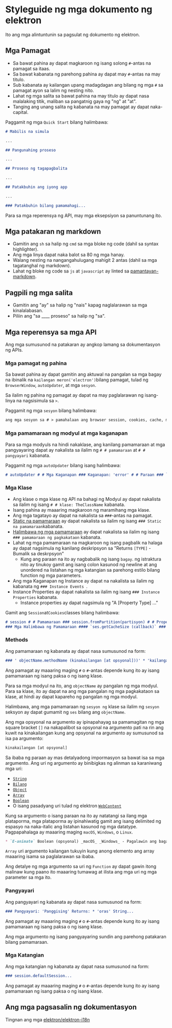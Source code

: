 # Styleguide ng mga dokumento ng elektron

Ito ang mga alintuntunin sa pagsulat ng dokumento ng elektron.

## Mga Pamagat

* Sa bawat pahina ay dapat magkaroon ng isang solong `#`-antas na pamagat sa itaas.
* Sa bawat kabanata ng parehong pahina ay dapat may `#`-antas na may titulo.
* Sub kabanata ay kailangan upang madagdagan ang bilang ng mga `#` sa pamagat ayon sa lalim ng nesting nito.
* Lahat ng mga salita sa bawat pahina na may titulo ay dapat nasa malalaking titik, maliban sa pangatnig gaya ng "ng" at "at".
* Tanging ang unang salita ng kabanata na may pamagat ay dapat naka-capital.

Paggamit ng mga `Quick Start` bilang halimbawa:

```markdown
# Mabilis na simula

...

## Pangunahing proseso

...

## Proseso ng tagapagbalita

...

## Patakbuhin ang iyong app

...

### Patakbuhin bilang pamamahagi...
```

Para sa mga reperensya ng API, may mga eksepsiyon sa panuntunang ito.

## Mga patakaran ng markdown

* Gamitin ang `sh` sa halip ng `cmd` sa mga bloke ng code (dahil sa syntax highlighter).
* Ang mga linya dapat naka balot sa 80 ng mga hanay.
* Walang nesting na nangangahulugang mahigit 2 antas (dahil sa mga tagatanghal ng markdown).
* Lahat ng bloke ng code sa `js` at `javascript` ay linted sa [pamantayan-markdown](http://npm.im/standard-markdown).

## Pagpili ng mga salita

* Gamitin ang "ay" sa halip ng "nais" kapag naglalarawan sa mga kinalalabasan.
* Piliin ang "sa ____ proseso" sa halip ng "sa".

## Mga reperensya sa mga API

Ang mga sumusunod na patakaran ay angkop lamang sa dokumentasyon ng APIs.

### Mga pamagat ng pahina

Sa bawat pahina ay dapat gamitin ang aktuwal na pangalan sa mga bagay na ibinalik na `kailangan meron('electron')`bilang pamagat, tulad ng `BrowserWindow`, `autoUpdater`, at mga `sesyon`.

Sa ilalim ng pahina ng pamagat ay dapat na may paglalarawan ng isang-linya na nagsisimula sa `>`.

Paggamit ng mga `sesyon` bilang halimbawa:

```markdown
ang mga sesyon sa # > pamahalaan ang browser session, cookies, cache, mga setting ng proxy, atbp.
```

### Mga pamamaraan ng modyul at mga kaganapan

Para sa mga modyuls na hindi nakaklase, ang kanilang pamamaraan at mga pangyayaring dapat ay nakalista sa ilalim ng `# # pamamaraan` at `# # pangyayari` kabanata.

Paggamit ng mga `autoUpdater` bilang isang halimbawa:

```markdown
# autoUpdater # # Mga Kaganapan ### Kaganapan: 'error' # # Paraan ### `autoUpdater.setFeedURL (url [, requestHeaders])`
```

### Mga Klase

* Ang klase o mga klase ng API na bahagi ng Modyul ay dapat nakalista sa ilalim ng isang `# # klase: TheClassName` kabanata.
* Isang pahina ay maaaring magkaroon ng maramihang mga klase.
* Ang mga tagatayo ay dapat na nakalista sa ` ### `-antas na pamagat.
* [Static na pamamaraan](https://developer.mozilla.org/en-US/docs/Web/JavaScript/Reference/Classes/static) ay dapat nakalista sa ilalim ng isang `### Static na pamamaraan`kabanata.
* [Halimbawa ng mga pamamaraan](https://developer.mozilla.org/en-US/docs/Web/JavaScript/Reference/Classes#Prototype_methods) ay dapat nakalista sa ilalim ng isang `### pamamaraan ng pagkakataon` kabanata.
* Lahat ng mga pamamaraan na magkaroon ng isang pagbalik na halaga ay dapat nagsimula ng kanilang deskripsyon sa "Returns `[TYPE]` -Bumalik sa deskrpsyon" 
  * Kung ang paraan na ito ay nagbabalik ng isang `bagay`. ng istraktura nito ay tinukoy gamit ang isang colon kasunod ng newline at ang unordered na listahan ng mga katangian sa parehong estilo bilang function ng mga parameters.
* Ang mga Kaganapan ng Instance ay dapat na nakalista sa ilalim ng kabanata ng `### Instance Events `.
* Instance Properties ay dapat nakalista sa ilalim ng isang `### Instance Properties` kabanata. 
  * Instance properties ay dapat nagsimula ng "A [Property Type] ..."

Gamit ang `Session`at`Cookies`classes bilang halimbawa:

```markdown
# session # # Pamamaraan ### session.fromPartition(partisyon) # # Properties ### session.defaultSession ## Klase: Session ### Mga Pangyayari na may Halimbawa #### Kaganapan: 'will-download'
### Mga Halimbawa ng Pamamaraan #### `ses.getCacheSize (callback)` ### Instance Properties #### `ses.cookies` ## Klase: Mga Cookies ### Mga Halimbawa ng Pamamaraan #### `cookies.get (filter, callback)`
```

### Methods

Ang pamamaraan ng kabanata ay dapat nasa sumusunod na form:

```markdown
### ' objectName.methodName (kinakailangan [at opsyonal]))' * 'kailangan' pisi - isang paglalarawan ng parameter. * ' optional' Integer (opsyonal) - isa pang parameter na deskripsyon. ...
```

Ang pamagat ay maaaring maging `#` o `#`-antas depende kung ito ay isang pamamaraan ng isang paksa o ng isang klase.

Para sa mga modyul na ito, ang `objectName` ay pangalan ng mga modyul. Para sa klase, ito ay dapat na ang mga pangalan ng mga pagkakataon sa klase, at hindi ay dapat kapareho ng pangalan ng mga modyul.

Halimbawa, ang mga pamamaraan ng `sesyon ng` klase sa ilalim ng `sesyon` seksyon ay dapat gumamit ng `ses` bilang ang `objectName`.

Ang mga opsyonal na argumento ay ipinapahayag sa pamamagitan ng mga square bracket `[]` na nakapalibot sa opsyonal na argumento pati na rin ang kuwit na kinakailangan kung ang opsyonal na argumento ay sumusunod sa isa pa argumento:

```sh
kinakailangan [at opsyonal]
```

Sa ibaba ng paraan ay mas detalyadong impormasyon sa bawat isa sa mga argumento. Ang uri ng argumento ay binibigkas ng alinman sa karaniwang mga uri:

* [`String`](https://developer.mozilla.org/en-US/docs/Web/JavaScript/Reference/Global_Objects/String)
* [`Bilang`](https://developer.mozilla.org/en-US/docs/Web/JavaScript/Reference/Global_Objects/Number)
* [`Object`](https://developer.mozilla.org/en-US/docs/Web/JavaScript/Reference/Global_Objects/Object)
* [`Array`](https://developer.mozilla.org/en-US/docs/Web/JavaScript/Reference/Global_Objects/Array)
* [`Boolean`](https://developer.mozilla.org/en-US/docs/Web/JavaScript/Reference/Global_Objects/Boolean)
* O isang pasadyang uri tulad ng elektron [`WebContent`](api/web-contents.md)

Kung sa argumento o isang paraan na ito ay natatangi sa ilang mga plataporma, mga plataporma ay ipinahiwatig gamit ang isang delimited ng espasyo na naka-italic ang listahan kasunod ng mga datatype. Pagpapahalaga ay maaaring maging `macOS`, `Windows`, o `Linux`.

```markdown
* `E-animate` Boolean (opsyonal) _macOS_ _Windows_ - Pagalawin ang bagay.
```

`Array` uri argumento kailangan tukuyin kung anong elemento ang array maaaring isama sa paglalarawan sa ibaba.

Ang detalye ng mga argumento sa uri ng `Function` ay dapat gawin itong malinaw kung paano ito maaaring tumawag at ilista ang mga uri ng mga parameter sa mga ito.

### Pangyayari

Ang pangyayari ng kabanata ay dapat nasa sumusunod na form:

```markdown
### Pangyayari: 'Panggising' Returns: * 'oras' String...
```

Ang pamagat ay maaaring maging `#` o `#`-antas depende kung ito ay isang pamamaraan ng isang paksa o ng isang klase.

Ang mga argumento ng isang pangyayaring sundin ang parehong patakaran bilang pamamaraan.

### Mga Katangian

Ang mga katangian ng kabanata ay dapat nasa sumusunod na form:

```markdown
### session.defaultSession...
```

Ang pamagat ay maaaring maging `#` o `#`-antas depende kung ito ay isang pamamaraan ng isang paksa o ng isang klase.

## Ang mga pagsasalin ng dokumentasyon

Tingnan ang mga [elektron/elektron-i18n](https://github.com/electron/electron-i18n#readme)